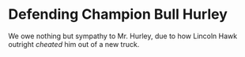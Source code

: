 # Defending Champion Bull Hurley
We owe nothing but sympathy to Mr. Hurley, due to how Lincoln Hawk outright
*cheated* him out of a new truck.
